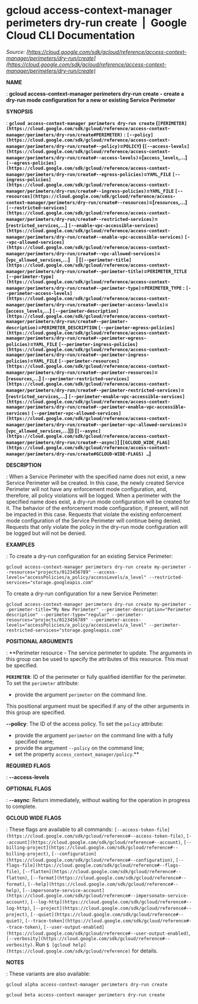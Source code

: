 # gcloud access-context-manager perimeters dry-run create  |  Google Cloud CLI Documentation

*Source: [https://cloud.google.com/sdk/gcloud/reference/access-context-manager/perimeters/dry-run/create](https://cloud.google.com/sdk/gcloud/reference/access-context-manager/perimeters/dry-run/create)*

**NAME**

: **gcloud access-context-manager perimeters dry-run create - create a dry-run mode configuration for a new or existing Service         Perimeter**

**SYNOPSIS**

: **`gcloud access-context-manager perimeters dry-run create` (`[PERIMETER](https://cloud.google.com/sdk/gcloud/reference/access-context-manager/perimeters/dry-run/create#PERIMETER)` : `[--policy](https://cloud.google.com/sdk/gcloud/reference/access-context-manager/perimeters/dry-run/create#--policy)`=`POLICY`) (`[--access-levels](https://cloud.google.com/sdk/gcloud/reference/access-context-manager/perimeters/dry-run/create#--access-levels)`=[`access_levels`,…] `[--egress-policies](https://cloud.google.com/sdk/gcloud/reference/access-context-manager/perimeters/dry-run/create#--egress-policies)`=`YAML_FILE` `[--ingress-policies](https://cloud.google.com/sdk/gcloud/reference/access-context-manager/perimeters/dry-run/create#--ingress-policies)`=`YAML_FILE` `[--resources](https://cloud.google.com/sdk/gcloud/reference/access-context-manager/perimeters/dry-run/create#--resources)`=[`resources`,…] `[--restricted-services](https://cloud.google.com/sdk/gcloud/reference/access-context-manager/perimeters/dry-run/create#--restricted-services)`=[`restricted_services`,…] `[--enable-vpc-accessible-services](https://cloud.google.com/sdk/gcloud/reference/access-context-manager/perimeters/dry-run/create#--enable-vpc-accessible-services)` `[--vpc-allowed-services](https://cloud.google.com/sdk/gcloud/reference/access-context-manager/perimeters/dry-run/create#--vpc-allowed-services)`=[`vpc_allowed_services`,…]     | [`[--perimeter-title](https://cloud.google.com/sdk/gcloud/reference/access-context-manager/perimeters/dry-run/create#--perimeter-title)`=`PERIMETER_TITLE` `[--perimeter-type](https://cloud.google.com/sdk/gcloud/reference/access-context-manager/perimeters/dry-run/create#--perimeter-type)`=`PERIMETER_TYPE` : `[--perimeter-access-levels](https://cloud.google.com/sdk/gcloud/reference/access-context-manager/perimeters/dry-run/create#--perimeter-access-levels)`=[`access_levels`,…] `[--perimeter-description](https://cloud.google.com/sdk/gcloud/reference/access-context-manager/perimeters/dry-run/create#--perimeter-description)`=`PERIMETER_DESCRIPTION` `[--perimeter-egress-policies](https://cloud.google.com/sdk/gcloud/reference/access-context-manager/perimeters/dry-run/create#--perimeter-egress-policies)`=`YAML_FILE` `[--perimeter-ingress-policies](https://cloud.google.com/sdk/gcloud/reference/access-context-manager/perimeters/dry-run/create#--perimeter-ingress-policies)`=`YAML_FILE` `[--perimeter-resources](https://cloud.google.com/sdk/gcloud/reference/access-context-manager/perimeters/dry-run/create#--perimeter-resources)`=[`resources`,…] `[--perimeter-restricted-services](https://cloud.google.com/sdk/gcloud/reference/access-context-manager/perimeters/dry-run/create#--perimeter-restricted-services)`=[`restricted_services`,…] `[--perimeter-enable-vpc-accessible-services](https://cloud.google.com/sdk/gcloud/reference/access-context-manager/perimeters/dry-run/create#--perimeter-enable-vpc-accessible-services)` `[--perimeter-vpc-allowed-services](https://cloud.google.com/sdk/gcloud/reference/access-context-manager/perimeters/dry-run/create#--perimeter-vpc-allowed-services)`=[`vpc_allowed_services`,…]]) [`[--async](https://cloud.google.com/sdk/gcloud/reference/access-context-manager/perimeters/dry-run/create#--async)`] [`[GCLOUD_WIDE_FLAG](https://cloud.google.com/sdk/gcloud/reference/access-context-manager/perimeters/dry-run/create#GCLOUD-WIDE-FLAGS) …`]**

**DESCRIPTION**

: When a Service Perimeter with the specified name does not exist, a new Service
Perimeter will be created. In this case, the newly created Service Perimeter
will not have any enforcement mode configuration, and, therefore, all policy
violations will be logged.
When a perimeter with the specified name does exist, a dry-run mode
configuration will be created for it. The behavior of the enforcement mode
configuration, if present, will not be impacted in this case. Requests that
violate the existing enforcement mode configuration of the Service Perimeter
will continue being denied. Requests that only violate the policy in the dry-run
mode configuration will be logged but will not be denied.

**EXAMPLES**

: To create a dry-run configuration for an existing Service Perimeter:

```
gcloud access-context-manager perimeters dry-run create my-perimeter --resources="projects/0123456789" --access-levels="accessPolicies/a_policy/accessLevels/a_level" --restricted-services="storage.googleapis.com"
```

To create a dry-run configuration for a new Service Perimeter:

```
gcloud access-context-manager perimeters dry-run create my-perimeter --perimeter-title="My New Perimeter" --perimeter-description="Perimeter description" --perimeter-type="regular" --perimeter-resources="projects/0123456789" --perimeter-access-levels="accessPolicies/a_policy/accessLevels/a_level" --perimeter-restricted-services="storage.googleapis.com"
```

**POSITIONAL ARGUMENTS**

: **Perimeter resource - The service perimeter to update. The arguments in this
group can be used to specify the attributes of this resource.
This must be specified.

**`PERIMETER`**:
ID of the perimeter or fully qualified identifier for the perimeter.
To set the `perimeter` attribute:

- provide the argument `perimeter` on the command line.

This positional argument must be specified if any of the other arguments in this
group are specified.

**--policy**:
The ID of the access policy.
To set the `policy` attribute:

- provide the argument `perimeter` on the command line with a fully
specified name;
- provide the argument `--policy` on the command line;
- set the property `access_context_manager/policy`.**

**REQUIRED FLAGS**

: **--access-levels**

**OPTIONAL FLAGS**

: **--async**:
Return immediately, without waiting for the operation in progress to complete.

**GCLOUD WIDE FLAGS**

: These flags are available to all commands: `[--access-token-file](https://cloud.google.com/sdk/gcloud/reference#--access-token-file)`,
`[--account](https://cloud.google.com/sdk/gcloud/reference#--account)`, `[--billing-project](https://cloud.google.com/sdk/gcloud/reference#--billing-project)`,
`[--configuration](https://cloud.google.com/sdk/gcloud/reference#--configuration)`,
`[--flags-file](https://cloud.google.com/sdk/gcloud/reference#--flags-file)`,
`[--flatten](https://cloud.google.com/sdk/gcloud/reference#--flatten)`, `[--format](https://cloud.google.com/sdk/gcloud/reference#--format)`, `[--help](https://cloud.google.com/sdk/gcloud/reference#--help)`, `[--impersonate-service-account](https://cloud.google.com/sdk/gcloud/reference#--impersonate-service-account)`,
`[--log-http](https://cloud.google.com/sdk/gcloud/reference#--log-http)`,
`[--project](https://cloud.google.com/sdk/gcloud/reference#--project)`, `[--quiet](https://cloud.google.com/sdk/gcloud/reference#--quiet)`, `[--trace-token](https://cloud.google.com/sdk/gcloud/reference#--trace-token)`, `[--user-output-enabled](https://cloud.google.com/sdk/gcloud/reference#--user-output-enabled)`,
`[--verbosity](https://cloud.google.com/sdk/gcloud/reference#--verbosity)`.
Run `$ [gcloud help](https://cloud.google.com/sdk/gcloud/reference)` for details.

**NOTES**

: These variants are also available:

```
gcloud alpha access-context-manager perimeters dry-run create
```

```
gcloud beta access-context-manager perimeters dry-run create
```